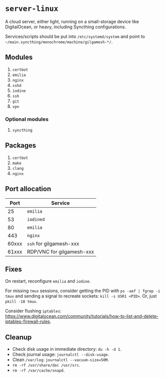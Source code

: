 # `server-linux`

A cloud server, either light, running on a small-storage device like DigitalOcean, or heavy, including Syncthing configurations.

Services/scripts should be put into `/etc/systemd/system` and point to `~/main.syncthing/monochrome/machine/gilgamesh-*/`.

## Modules

1. `certbot`
2. `emilia`
3. `nginx`
4. `sshd`
5. `iodine`
6. `ssh`
7. `git`
8. `vpn`

### Optional modules

1. `syncthing`

## Packages

1. `certbot`
2. `make`
3. `clang`
4. `nginx`

## Port allocation

| Port  | Service                    |
| ----- | -------------------------- |
| 25    | `emilia`                   |
| 53    | `iodined`                  |
| 80    | `emilia`                   |
| 443   | `nginx`                    |
| 60xxx | `ssh` for gilgamesh-xxx    |
| 61xxx | RDP/VNC for gilgamesh-xxx  |

## Fixes

On restart, reconfigure `emilia` and `iodine`.

For missing `tmux` sessions, consider getting the PID with `ps -aef | fgrep -i tmux` and sending a signal to recreate sockets: `kill -s USR1 <PID>`. Or, just `pkill -10 tmux`.

Consider flushing `iptables`: <https://www.digitalocean.com/community/tutorials/how-to-list-and-delete-iptables-firewall-rules>.

## Cleanup

* Check disk usage in immediate directory: `du -h -d 1`.
* Check journal usage: `journalctl --disk-usage`.
* Clean `/var/log`: `journalctl --vacuum-size=50M`.
* `rm -rf /usr/share/doc /usr/src`.
* `rm -rf /var/cache/snapd`.
